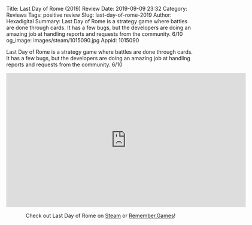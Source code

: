 Title: Last Day of Rome (2019) Review
Date: 2019-09-09 23:32
Category: Reviews
Tags: positive review
Slug: last-day-of-rome-2019
Author: Hexadigital
Summary: Last Day of Rome is a strategy game where battles are done through cards. It has a few bugs, but the developers are doing an amazing job at handling reports and requests from the community. 6/10
og_image: images/steam/1015090.jpg
Appid: 1015090

Last Day of Rome is a strategy game where battles are done through cards. It has a few bugs, but the developers are doing an amazing job at handling reports and requests from the community. 6/10

<center><iframe src="https://www.youtube.com/embed/56BpmyIje8I?feature=oembed" allow="accelerometer; autoplay; encrypted-media; gyroscope; picture-in-picture" width="640" height="360" frameborder="0"></iframe>

Check out Last Day of Rome on [Steam](https://store.steampowered.com/app/1015090/?curator_clanid=34633900) or [Remember.Games](https://remember.games/game/2582/)!</center>
